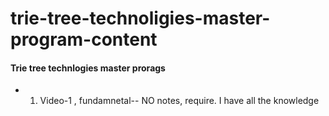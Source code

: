 # trie-tree-technoligies-master-program-content

#### Trie tree technlogies master prorags

* 1. Video-1 , fundamnetal-- NO notes, require. I have all the knowledge
